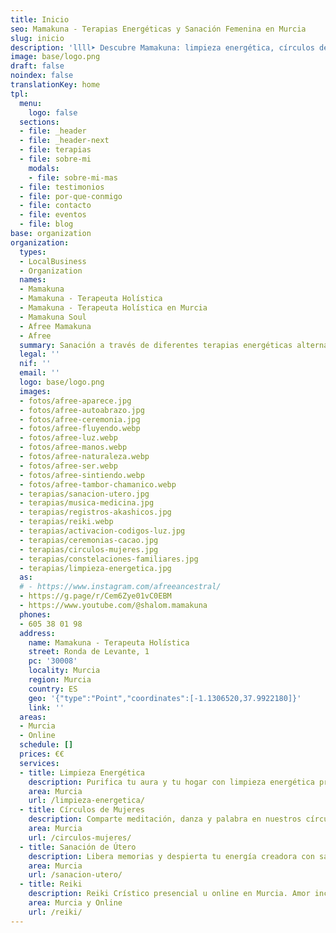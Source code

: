 ```yaml
---
title: Inicio
seo: Mamakuna - Terapias Energéticas y Sanación Femenina en Murcia
slug: inicio
description: 'llll➤ Descubre Mamakuna: limpieza energética, círculos de mujeres, sanación de útero y reiki crístico en Murcia. Conecta con tu esencia y reserva ahora.'
image: base/logo.png
draft: false
noindex: false
translationKey: home
tpl:
  menu:
    logo: false
  sections:
  - file: _header
  - file: _header-next
  - file: terapias
  - file: sobre-mi
    modals:
    - file: sobre-mi-mas
  - file: testimonios
  - file: por-que-conmigo
  - file: contacto
  - file: eventos
  - file: blog
base: organization
organization:
  types:
  - LocalBusiness
  - Organization
  names:
  - Mamakuna
  - Mamakuna - Terapeuta Holística
  - Mamakuna - Terapeuta Holística en Murcia
  - Mamakuna Soul
  - Afree Mamakuna
  - Afree
  summary: Sanación a través de diferentes terapias energéticas alternativas
  legal: ''
  nif: ''
  email: ''
  logo: base/logo.png
  images:
  - fotos/afree-aparece.jpg
  - fotos/afree-autoabrazo.jpg
  - fotos/afree-ceremonia.jpg
  - fotos/afree-fluyendo.webp
  - fotos/afree-luz.webp
  - fotos/afree-manos.webp
  - fotos/afree-naturaleza.webp
  - fotos/afree-ser.webp
  - fotos/afree-sintiendo.webp
  - fotos/afree-tambor-chamanico.webp
  - terapias/sanacion-utero.jpg
  - terapias/musica-medicina.jpg
  - terapias/registros-akashicos.jpg
  - terapias/reiki.webp
  - terapias/activacion-codigos-luz.jpg
  - terapias/ceremonias-cacao.jpg
  - terapias/circulos-mujeres.jpg
  - terapias/constelaciones-familiares.jpg
  - terapias/limpieza-energetica.jpg
  as:
  # - https://www.instagram.com/afreeancestral/
  - https://g.page/r/Cem6Zye01vC0EBM
  - https://www.youtube.com/@shalom.mamakuna
  phones:
  - 605 38 01 98
  address:
    name: Mamakuna - Terapeuta Holística
    street: Ronda de Levante, 1
    pc: '30008'
    locality: Murcia
    region: Murcia
    country: ES
    geo: '{"type":"Point","coordinates":[-1.1306520,37.9922180]}'
    link: ''
  areas:
  - Murcia
  - Online
  schedule: []
  prices: €€
  services:
  - title: Limpieza Energética
    description: Purifica tu aura y tu hogar con limpieza energética presencial u online en Murcia. Péndulo hebreo, chamanismo y guía de autocuidado.
    area: Murcia
    url: /limpieza-energetica/
  - title: Círculos de Mujeres
    description: Comparte meditación, danza y palabra en nuestros círculos de mujeres en Murcia. Recupera hermandad femenina en un espacio seguro.
    area: Murcia
    url: /circulos-mujeres/
  - title: Sanación de Útero
    description: Libera memorias y despierta tu energía creadora con sanación y bendición uterina en Murcia. Masaje, conexión divina y placer femenino.
    area: Murcia
    url: /sanacion-utero/
  - title: Reiki
    description: Reiki Crístico presencial u online en Murcia. Amor incondicional que alinea tus chakras y eleva tu energía.
    area: Murcia y Online
    url: /reiki/
---
```

